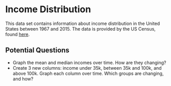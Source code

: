 # Income Distribution

This data set contains information
about income distribution in the United
States between 1967 and 2015.  The data
is provided by the US Census, found
[here](http://census.gov/data/tables/2016/demo/income-poverty/p60-256.html).

## Potential Questions
 - Graph the mean and median incomes over time.  How are they
   changing?
 - Create 3 new columns:  income under 35k, between 35k and 
   100k, and above 100k.  Graph each column over time. Which
   groups are changing, and how?

